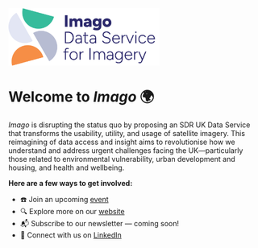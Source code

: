<img src="assets/Imago-logo.png" alt="Imago Logo" width="300"/>

# Welcome to *Imago* 🌍

*Imago* is disrupting the status quo by proposing an SDR UK Data Service that transforms the usability, utility, and usage of satellite imagery. This reimagining of data access and insight aims to revolutionise how we understand and address urgent challenges facing the UK—particularly those related to environmental vulnerability, urban development and housing, and health and wellbeing.

**Here are a few ways to get involved:**

- ☎️ Join an upcoming [event](https://imago.ac.uk/events)
- 🔍 Explore more on our [website](https://imago.ac.uk/)
- 📬 Subscribe to our newsletter — coming soon!
- 💼 Connect with us on [LinkedIn](https://www.linkedin.com/company/sdr-imago)
